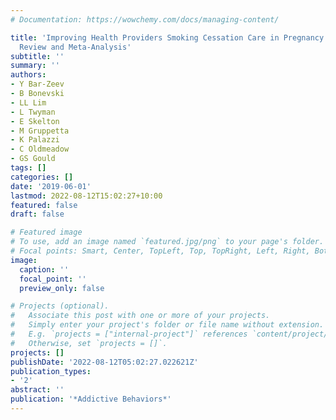 ```yaml
---
# Documentation: https://wowchemy.com/docs/managing-content/

title: 'Improving Health Providers Smoking Cessation Care in Pregnancy: A Systematic
  Review and Meta-Analysis'
subtitle: ''
summary: ''
authors:
- Y Bar-Zeev
- B Bonevski
- LL Lim
- L Twyman
- E Skelton
- M Gruppetta
- K Palazzi
- C Oldmeadow
- GS Gould
tags: []
categories: []
date: '2019-06-01'
lastmod: 2022-08-12T15:02:27+10:00
featured: false
draft: false

# Featured image
# To use, add an image named `featured.jpg/png` to your page's folder.
# Focal points: Smart, Center, TopLeft, Top, TopRight, Left, Right, BottomLeft, Bottom, BottomRight.
image:
  caption: ''
  focal_point: ''
  preview_only: false

# Projects (optional).
#   Associate this post with one or more of your projects.
#   Simply enter your project's folder or file name without extension.
#   E.g. `projects = ["internal-project"]` references `content/project/deep-learning/index.md`.
#   Otherwise, set `projects = []`.
projects: []
publishDate: '2022-08-12T05:02:27.022621Z'
publication_types:
- '2'
abstract: ''
publication: '*Addictive Behaviors*'
---
```

